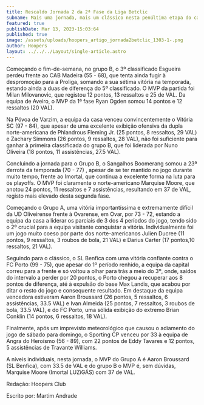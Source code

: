```yaml
---
title: Rescaldo Jornada 2 da 2ª Fase da Liga Betclic
subname: Mais uma jornada, mais um clássico nesta penúltima etapa do campeonato nacional
featured: true
publishDate: Mar 13, 2023-15:03:64
published: true
image: /assets/uploads/hoopers_artigo_jornada2betclic_1303-1-.png
author: Hoopers
layout: ../../../Layout/single-article.astro
---
```

<!--StartFragment-->

Começando o fim-de-semana, no grupo B, o 3º classificado Esgueira perdeu frente ao CAB Madeira (55 - 68), que tenta ainda fugir à despromoção para a Proliga, somando a sua sétima vitória na temporada, estando ainda a duas de diferença do 5º classificado. O MVP da partida foi Milan Milovanovic, que registou 12 pontos, 13 ressaltos e 25 de VAL. Da equipa de Aveiro, o MVP da 1ª fase Ryan Ogden somou 14 pontos e 12 ressaltos (20 VAL).



Na Póvoa de Varzim, a equipa da casa venceu convincentemente o Vitória SC (97 - 84), que apesar de uma excelente exibição ofensiva da dupla norte-americana de Phlandrous Fleming Jr. (25 pontos, 8 ressaltos, 29 VAL) e Zachary Simmons (26 pontos, 9 ressaltos, 28 VAL), não foi suficiente para ganhar à primeira classificada do grupo B, que foi liderada por Nuno Oliveira (18 pontos, 11 assistências, 27.5 VAL).



Concluindo a jornada para o Grupo B, o Sangalhos Boomerang somou a 23ª derrota da temporada (70 - 77) , apesar de se ter mantido no jogo durante muito tempo, frente ao Imortal, que continua a excelente forma na luta para os playoffs. O MVP foi claramente o norte-americano Marquise Moore, que anotou 24 pontos, 11 ressaltos e 7 assistências, resultando em 37 de VAL, registo mais elevado desta segunda fase.



Começando o Grupo A, uma vitória importantíssima e extremamente difícil da UD Oliveirense frente à Ovarense, em Ovar, por 73 - 72, estando a equipa da casa a liderar os parciais de 3 dos 4 períodos do jogo, tendo sido o 2º crucial para a equipa visitante conquistar a vitória. Individualmente foi um jogo muito coeso por parte dos norte-americanos Julien Ducree (11 pontos, 9 ressaltos, 3 roubos de bola, 21 VAL) e Darius Carter (17 pontos,10 ressaltos, 21 VAL).



Seguindo para o clássico, o SL Benfica com uma vitória confiante contra o FC Porto (99 - 75), que apesar do 1º período renhido, a equipa da capital correu para a frente e só voltou a olhar para trás a meio do 3º, onde, saídos do intervalo a perder por 20 pontos, o Porto chegou a recuperar aos 8 pontos de diferença, até à expulsão do base Max Landis, que acabou por ditar o resto do jogo e consequente resultado. Em destaque da equipa vencedora estiveram Aaron Broussard (26 pontos, 5 ressaltos, 6 assistências, 33.5 VAL) e Ivan Almeida (25 pontos, 7 ressaltos, 3 roubos de bola, 33.5 VAL), e do FC Porto, uma sólida exibição do extremo Brian Conklin (14 pontos, 6 ressaltos, 18 VAL).



Finalmente, após um imprevisto meteorológico que causou o adiamento do jogo de sábado para domingo, o Sporting CP venceu por 33 à equipa de Angra do Heroísmo (56 - 89), com 22 pontos de Eddy Tavares e 12 pontos, 5 assistências de Travante Williams.



A níveis individuais, nesta jornada, o MVP do Grupo A é Aaron Broussard (SL Benfica), com 33.5 de VAL e do grupo B o MVP é, sem dúvidas, Marquise Moore (Imortal LUZiGÁS) com 37 de VAL.



Redação: Hoopers Club

Escrito por: Martim Andrade



<!--EndFragment-->